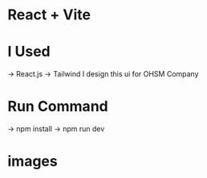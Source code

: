 # React + Vite
# I Used 
-> React.js
-> Tailwind
I design this ui for OHSM Company
# Run Command
 -> npm install
 -> npm run dev

 # images





